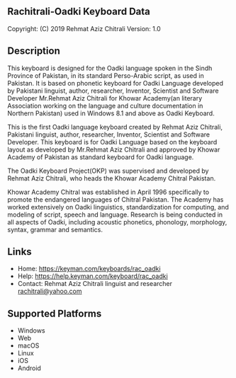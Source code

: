 Rachitrali-Oadki Keyboard Data
-------------------------------

Copyright:      (C) 2019 Rehmat Aziz Chitrali
Version:        1.0

Description
-----------

This keyboard is designed for the Oadki language spoken in the Sindh Province of Pakistan, in its standard Perso-Arabic script, as used in Pakistan. It is based on phonetic keyboard for Oadki Language developed by Pakistani linguist, author, researcher, Inventor, Scientist and Software Developer Mr.Rehmat Aziz Chitrali for Khowar Academy(an literary Association working on the language and culture documentation in Northern Pakistan) used in Windows 8.1 and above as Oadki Keyboard.

This is the first Oadki language keyboard created by Rehmat Aziz Chitrali, Pakistani linguist, author, researcher, Inventor, Scientist and Software Developer. This keyboard is for Oadki Language based on the keyboard layout as developed by Mr.Rehmat Aziz Chitrali and approved by Khowar Academy of Pakistan as standard keyboard for Oadki language.

The Oadki Keyboard Project(OKP) was supervised and developed by Rehmat Aziz Chitrali, who heads the Khowar Academy Chitral Pakistan.

Khowar Academy Chitral was established in April 1996 specifically to promote the endangered languages of Chitral Pakistan. The Academy has worked extensively on Oadki linguistics, standardization for computing, and modeling of script, speech and language. Research is being conducted in all aspects of Oadki, including acoustic phonetics, phonology, morphology, syntax, grammar and semantics.

Links
-----


 * Home:    https://keyman.com/keyboards/rac_oadki
 * Help:    https://help.keyman.com/keyboard/rac_oadki
 * Contact: Rehmat Aziz Chitrali linguist and researcher <rachitrali@yahoo.com>

Supported Platforms
-------------------
 * Windows
 * Web
 * macOS
 * Linux
 * iOS
 * Android

